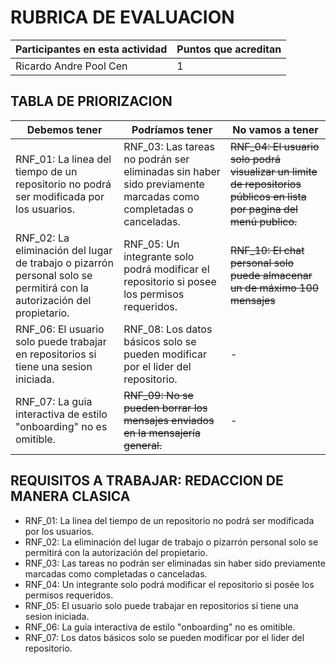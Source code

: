 # RUBRICA DE EVALUACION

Participantes en esta actividad | Puntos que acreditan
------------------------------- | --------------------
Ricardo Andre Pool Cen | 1

## TABLA DE PRIORIZACION

Debemos tener | Podríamos tener | No vamos a tener
------------- | --------------- | ----------------
RNF_01: La linea del tiempo de un repositorio no podrá ser modificada por los usuarios. | RNF_03: Las tareas no podrán ser eliminadas sin haber sido previamente marcadas como completadas o canceladas. | ~~RNF_04: El usuario solo podrá visualizar un limite de repositorios públicos en lista por pagina del menú publico.~~
RNF_02: La eliminación del lugar de trabajo o pizarrón personal solo se permitirá con la autorización del propietario. | RNF_05: Un integrante solo podrá modificar el repositorio si posee los permisos requeridos. | ~~RNF_10: El chat personal solo puede almacenar un de máximo 100 mensajes~~
RNF_06: El usuario solo puede trabajar en repositorios si tiene una sesion iniciada. | RNF_08: Los datos básicos solo se pueden modificar por el lider del repositorio. | -
RNF_07: La guia interactiva de estilo "onboarding" no es omitible. | ~~RNF_09: No se pueden borrar los mensajes enviados en la mensajería general.~~ | -

## REQUISITOS A TRABAJAR: REDACCION DE MANERA CLASICA

- RNF_01: La linea del tiempo de un repositorio no podrá ser modificada por los usuarios.
- RNF_02: La eliminación del lugar de trabajo o pizarrón personal solo se permitirá con la autorización del propietario.
- RNF_03: Las tareas no podrán ser eliminadas sin haber sido previamente marcadas como completadas o canceladas.
- RNF_04: Un integrante solo podrá modificar el repositorio si posée los permisos requeridos.
- RNF_05: El usuario solo puede trabajar en repositorios si tiene una sesion iniciada.
- RNF_06: La guia interactiva de estilo "onboarding" no es omitible.
- RNF_07: Los datos básicos solo se pueden modificar por el lider del repositorio.
